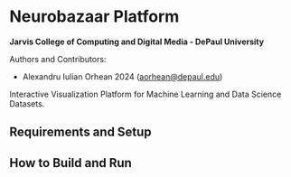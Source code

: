 # Neurobazaar Platform  
**Jarvis College of Computing and Digital Media - DePaul University**  

Authors and Contributors:
- Alexandru Iulian Orhean 2024 (aorhean@depaul.edu)

Interactive Visualization Platform for Machine Learning and Data Science Datasets.

## Requirements and Setup

## How to Build and Run
